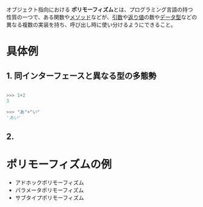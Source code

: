 オブジェクト指向における
**ポリモーフィズム**とは、プログラミング言語の持つ性質の一つで、ある関数や[メソッド](https://e-words.jp/w/%E3%83%A1%E3%82%BD%E3%83%83%E3%83%89.html "メソッド")などが、[引数](https://e-words.jp/w/%E5%BC%95%E6%95%B0.html "引数")や[返り値](https://e-words.jp/w/%E6%88%BB%E3%82%8A%E5%80%A4.html "返り値")の数や[データ型](https://e-words.jp/w/%E3%83%87%E3%83%BC%E3%82%BF%E5%9E%8B.html "データ型")などの異なる複数の実装を持ち、呼び出し時に使い分けるようにできること。

# 具体例

## 1. 同インターフェースと異なる型の多態勢

```python

>>> 1+2
3

>>> "あ"+"い"
'あい'

```

## 2. 

# ポリモーフィズムの例

-   アドホックポリモーフィズム
-   パラメータポリモーフィズム
-   サブタイプポリモーフィズム